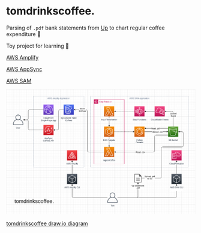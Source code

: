 # tomdrinkscoffee.

Parsing of `.pdf` bank statements from [Up](up.com.au) to chart regular coffee expenditure :thinking:

Toy project for learning :notebook_with_decorative_cover:

[AWS Amplify](aws-amplify.github.io)

[AWS AppSync](https://aws.amazon.com/appsync/)

[AWS SAM](https://aws.amazon.com/serverless/sam/)

![AWS Architecture](tomdrinkscoffee.png)

[tomdrinkscoffee draw.io diagram](tomdrinkscoffee.drawio)
